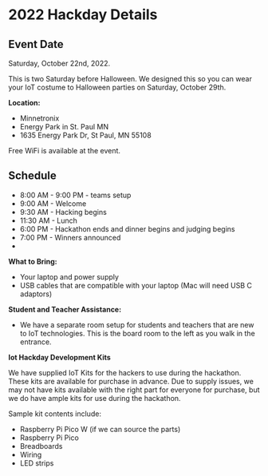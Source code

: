 # 2022 Hackday Details

## Event Date

Saturday, October 22nd, 2022.  

This is two Saturday before Halloween.  We designed this so you can wear your IoT costume to Halloween parties on Saturday, October 29th.

**Location:**

* Minnetronix
* Energy Park in St. Paul MN
* 1635 Energy Park Dr, St Paul, MN 55108

Free WiFi is available at the event.

## Schedule

* 8:00 AM - 9:00 PM - teams setup
* 9:00 AM - Welcome
* 9:30 AM - Hacking begins
* 11:30 AM - Lunch
* 6:00 PM - Hackathon ends and dinner begins and judging begins
* 7:00 PM - Winners announced
* 
**What to Bring:**

* Your laptop and power supply
* USB cables that are compatible with your laptop (Mac will need USB C adaptors)

**Student and Teacher Assistance:**

* We have a separate room setup for students and teachers that are new to IoT technologies.  This is the board room to the left as you walk in the entrance.

**Iot Hackday Development Kits**

We have supplied IoT Kits for the hackers to use during the hackathon.  These kits are available for purchase in advance.  Due to supply issues, we may not have kits available with the right part for everyone for purchase, but we do have ample kits for use during the hackathon.

Sample kit contents include:

* Raspberry Pi Pico W (if we can source the parts)
* Raspberry Pi Pico
* Breadboards
* Wiring
* LED strips

